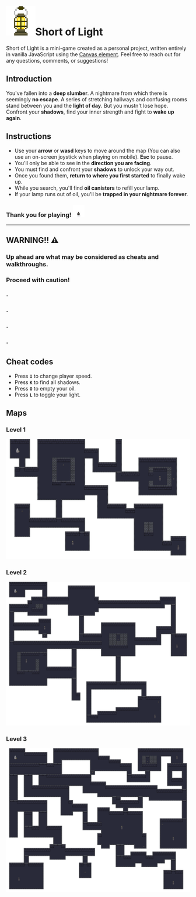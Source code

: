 # ![Game Icon](https://github.com/JuanBatkis/Short-of-Light/blob/master/assets/page-icon.png?raw=true)Short of Light
Short of Light is a mini-game created as a personal project, written entirely in vanilla JavaScript using the [Canvas element](https://www.w3schools.com/html/html5_canvas.asp). Feel free to reach out for any questions, comments, or suggestions!

## Introduction

You've fallen into a **deep slumber**. A nightmare from which there is seemingly **no escape**. A series of stretching hallways and confusing rooms stand between you and the **light of day**.
But you mustn't lose hope. Confront your **shadows**, find your inner strength and fight to **wake up again**.

## Instructions

- Use your **arrow** or **wasd** keys to move around the map (You can also use an on-screen joystick when playing on mobile). **Esc** to pause.
- You'll only be able to see in the **direction you are facing**.
- You must find and confront your **shadows** to unlock your way out.
- Once you found them, **return to where you first started** to finally wake up.
- While you search, you'll find **oil canisters** to refill your lamp.
- If your lamp runs out of oil, you'll be **trapped in your nightmare forever**.

### Thank you for playing! ![Oil](https://github.com/JuanBatkis/Short-of-Light/blob/master/assets/oil.png?raw=true)

---

##  **WARNING!!** :warning:
### Up ahead are what may be considered as cheats and walkthroughs. 
### Proceed with caution!
### ·
### ·
### ·
### ·

## Cheat codes

- Press **`I`** to change player speed.
- Press **`K`** to find all shadows.
- Press **`O`** to empty your oil.
- Press **`L`** to toggle your light.

## Maps

### Level 1
![Level 1 Map](https://github.com/JuanBatkis/Short-of-Light/blob/master/assets/level1.png?raw=true)

### Level 2
![Level 2 Map](https://github.com/JuanBatkis/Short-of-Light/blob/master/assets/level2.png?raw=true)

### Level 3
![Level 3 Map](https://github.com/JuanBatkis/Short-of-Light/blob/master/assets/level3.png?raw=true)
